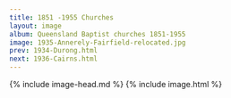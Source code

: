 ```yaml
---
title: 1851 -1955 Churches
layout: image
album: Queensland Baptist churches 1851-1955
image: 1935-Annerely-Fairfield-relocated.jpg
prev: 1934-Durong.html
next: 1936-Cairns.html
---
```

 {% include image-head.md %}
{% include image.html %}